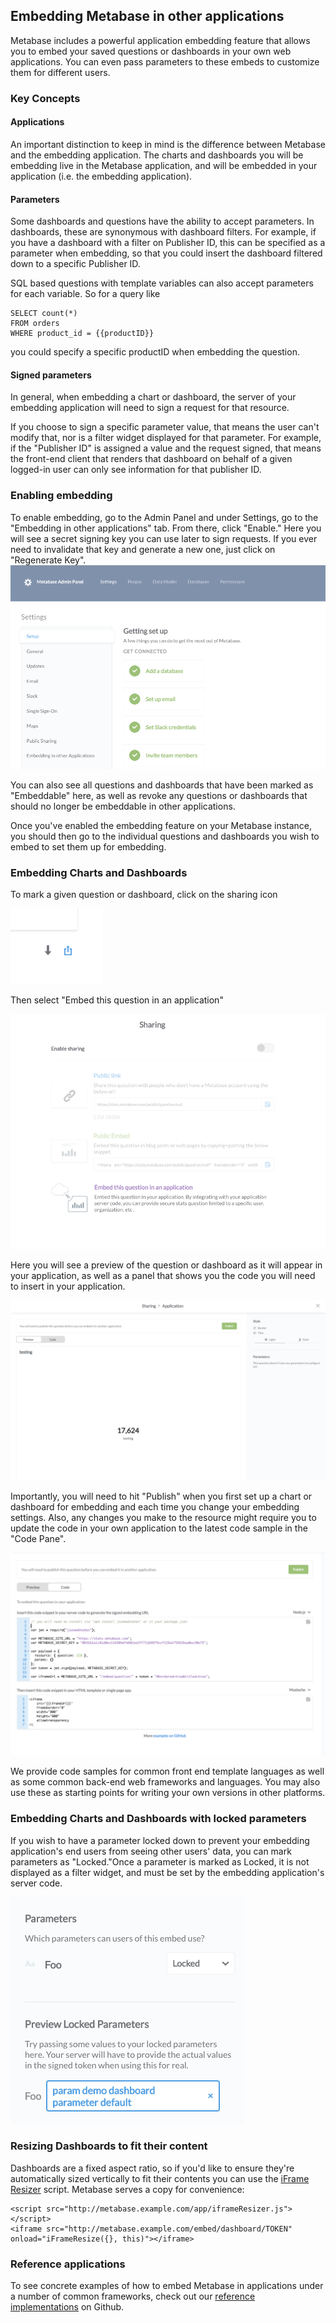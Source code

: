 ## Embedding Metabase in other applications

Metabase includes a powerful application embedding feature that allows you to embed your saved questions or dashboards in your own web applications. You can even pass parameters to these embeds to customize them for different users.
### Key Concepts

#### Applications
An important distinction to keep in mind is the difference between Metabase and the embedding application. The charts and dashboards you will be embedding live in the Metabase application, and will be embedded in your application (i.e. the embedding application).

#### Parameters
Some dashboards and questions have the ability to accept parameters. In dashboards, these are synonymous with dashboard filters. For example, if you have a dashboard with a filter on Publisher ID, this can be specified as a parameter when embedding, so that you could insert the dashboard filtered down to a specific Publisher ID.

SQL based questions with template variables can also accept parameters for each variable. So for a query like
```
SELECT count(*)
FROM orders
WHERE product_id = {{productID}}
```
you could specify a specific productID when embedding the question.

#### Signed parameters
In general, when embedding a chart or dashboard, the server of your embedding application will need to sign a request for that resource.

If you choose to sign a specific parameter value, that means the user can't modify that, nor is a filter widget displayed for that parameter. For example, if the "Publisher ID" is assigned a value and the request signed, that means the front-end client that renders that dashboard on behalf of a given logged-in user can only see information for that publisher ID.

### Enabling embedding
To enable embedding, go to the Admin Panel and under Settings, go to the "Embedding in other applications" tab. From there, click "Enable." Here you will see a secret signing key you can use later to sign requests. If you ever need to invalidate that key and generate a new one, just click on "Regenerate Key".
![Enabling Embedding](images/embedding/01-enabling.png)

You can also see all questions and dashboards that have been marked as "Embeddable" here, as well as revoke any questions or dashboards that should no longer be embeddable in other applications.

Once you've enabled the embedding feature on your Metabase instance, you should then go to the individual questions and dashboards you wish to embed to set them up for embedding.

### Embedding Charts and Dashboards

To mark a given question or dashboard, click on the sharing icon

![Share icon](images/embedding/02-share-icon.png)

Then select "Embed this question in an application"

![Enable sharing for a question](images/embedding/03-enable-question.png)

Here you will see a preview of the question or dashboard as it will appear in your application, as well as a panel that shows you the code you will need to insert in your application.

![Preview](images/embedding/04-preview.png)

Importantly, you will need to hit "Publish" when you first set up a  chart or dashboard for embedding and each time you change your embedding settings. Also, any changes you make to the resource might require you to update the code in your own application to the latest code sample in the "Code Pane".

![Code samples for embedding](images/embedding/05-code.png)

We provide code samples for common front end template languages as well as some common back-end web frameworks and languages. You may also use these as starting points for writing your own versions in other platforms.


### Embedding Charts and Dashboards with locked parameters
If you wish to have a parameter locked down to prevent your embedding application's end users from seeing other users' data, you can mark parameters as "Locked."Once a parameter is marked as Locked, it is not displayed as a filter widget, and must be set by the embedding application's server code.

![Locked parameters](images/embedding/06-locked.png)

### Resizing Dashboards to fit their content
Dashboards are a fixed aspect ratio, so if you'd like to ensure they're automatically sized vertically to fit their contents you can use the [iFrame Resizer](https://github.com/davidjbradshaw/iframe-resizer) script. Metabase serves a copy for convenience:
```
<script src="http://metabase.example.com/app/iframeResizer.js"></script>
<iframe src="http://metabase.example.com/embed/dashboard/TOKEN" onload="iFrameResize({}, this)"></iframe>
```

### Reference applications
To see concrete examples of how to embed Metabase in applications under a number of common frameworks, check out our [reference implementations](https://github.com/metabase/embedding-reference-apps) on Github.
